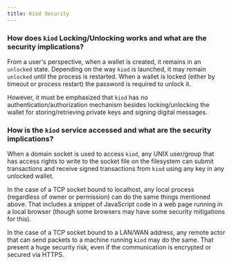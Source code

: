 ```yaml
---
title: Kiod Security
---
```


### How does `kiod` Locking/Unlocking works and what are the security implications?

From a user's perspective, when a wallet is created, it remains in an `unlocked` state. Depending on the way `kiod` is launched, it may remain `unlocked` until the process is restarted. When a wallet is locked (either by timeout or process restart) the password is required to unlock it.

However, it must be emphasized that `kiod` has no authentication/authorization mechanism besides locking/unlocking the wallet for storing/retrieving private keys and signing digital messages.

### How is the `kiod` service accessed and what are the security implications?

When a domain socket is used to access `kiod`, any UNIX user/group that has access rights to write to the socket file on the filesystem can submit transactions and receive signed transactions from `kiod` using any key in any unlocked wallet.

In the case of a TCP socket bound to localhost, any local process (regardless of owner or permission) can do the same things mentioned above. That includes a snippet of JavaScript code in a web page running in a local browser (though some browsers may have some security mitigations for this).

In the case of a TCP socket bound to a LAN/WAN address, any remote actor that can send packets to a machine running `kiod` may do the same. That present a huge security risk, even if the communication is encrypted or secured via HTTPS.
